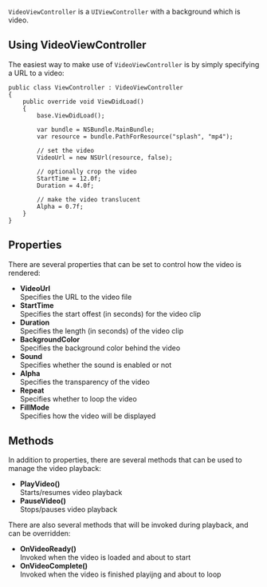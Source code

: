 

`VideoViewController` is a `UIViewController` with a background which is
video.

##  Using VideoViewController

The easiest way to make use of `VideoViewController` is by simply 
specifying a URL to a video:

    public class ViewController : VideoViewController
    {
        public override void ViewDidLoad()
        {
            base.ViewDidLoad();
        
            var bundle = NSBundle.MainBundle;
            var resource = bundle.PathForResource("splash", "mp4");
            
            // set the video
            VideoUrl = new NSUrl(resource, false);
            
            // optionally crop the video
            StartTime = 12.0f;
            Duration = 4.0f;
            
            // make the video translucent
            Alpha = 0.7f;
        }
    }

## Properties

There are several properties that can be set to control how the video 
is rendered:

 * **VideoUrl**  
   Specifies the URL to the video file
 * **StartTime**  
   Specifies the start offest (in seconds) for the video clip
 * **Duration**  
   Specifies the length (in seconds) of the video clip
 * **BackgroundColor**  
   Specifies the background color behind the video
 * **Sound**  
   Specifies whether the sound is enabled or not
 * **Alpha**  
   Specifies the transparency of the video 
 * **Repeat**  
   Specifies whether to loop the video
 * **FillMode**  
   Specifies how the video will be displayed

## Methods

In addition to properties, there are several methods that can be used
to manage the video playback:

 * **PlayVideo()**  
   Starts/resumes video playback
 * **PauseVideo()**  
   Stops/pauses video playback

There are also several methods that will be invoked during playback, 
and can be overridden:

 * **OnVideoReady()**  
   Invoked when the video is loaded and about to start
 * **OnVideoComplete()**  
   Invoked when the video is finished playijng and about to loop
